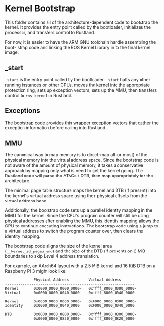 Kernel Bootstrap
================

This folder contains all of the architecture-dependent code to bootstrap the
kernel. It provides the entry point called by the bootloader, initializes the
processor, and transfers control to Rustland.

For now, it is easier to have the ARM GNU toolchain handle assembling the boot-
strap code and linking the ROS Kernel Library in to the final kernel image.

_start
------

`_start` is the entry point called by the bootloader. `_start` halts any other
running instances on other CPUs, moves the kernel into the appropriate
protection ring, sets up exception vectors, sets up the MMU, then transfers
control to `ros_kernel` in Rustland.

Exceptions
----------

The bootstrap code provides thin wrapper exception vectors that gather the
exception information before calling into Rustland.

MMU
---

The canonical way to map memory is to direct-map all (or most) of the physical
memory into the virtual address space. Since the bootstrap code is not aware of
the amount of physical memory, it takes a conservative approach by mapping only
what is need to get the kernel going. The Rustland code will parse the ATAGs /
DTB, then map appropriately for the architecture.

The minimal page table structure maps the kernel and DTB (if present) into the
kernel's virtual address space using their physical offsets from the virtual
address base.

Additionally, the bootstrap code sets up a parallel identity mapping in the MMU
for the kernel. Since the CPU's program counter will still be using physical
addresses after enabling the MMU, this identity mapping allows the CPU to
continue executing instructions. The bootstrap code using a jump to a virtual
address to switch the program counter over, then clears the identity mapping.

The bootstrap code aligns the size of the kernel area (`__kernel_id_pages_end`)
and the size of the DTB (if present) on 2 MiB boundaries to skip Level 4
address translation.

For example, an AArch64 layout with a 2.5 MiB kernel and 16 KiB DTB on a
Raspberry Pi 3 might look like:

                 Physical Address         Virtual Address
    -----------------------------------------------------------
    Kernel       0x0000_0000_0000_0000-   0xffff_8000_0000_0000-
    Virtual      0x0000_0000_0040_0000    0xffff_8000_0040_0000

    Kernel       0x0000_0000_0000_0000-   0x0000_0000_0000_0000-
    Identity     0x0000_0000_0040_0000    0x0000_0000_0040_0000

    DTB          0x0000_0000_0800_0000-   0xffff_8000_0800_0000-
                 0x0000_0000_0820_0000    0xffff_8000_0820_0000
